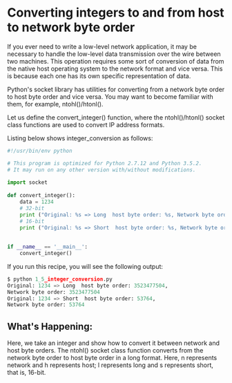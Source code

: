 # Converting integers to and from host to network byte order
If you ever need to write a low-level network application, it may be necessary to handle the low-level data transmission over the wire between two machines. This operation requires some sort of conversion of data from the native host operating system to the network format and vice versa. 
This is because each one has its own specific representation of data.

Python's socket library has utilities for converting from a network byte order to host byte order and vice versa. You may want to become familiar with them, for example, ntohl()/htonl().

Let us define the convert_integer() function, where the ntohl()/htonl() socket class functions are used to convert IP address formats.

Listing below shows integer_conversion as follows:
```python
#!/usr/bin/env python 

# This program is optimized for Python 2.7.12 and Python 3.5.2. 
# It may run on any other version with/without modifications. 
 
import socket 
 
def convert_integer(): 
    data = 1234 
    # 32-bit 
    print ("Original: %s => Long  host byte order: %s, Network byte order: %s" %(data, socket.ntohl(data), socket.htonl(data))) 
    # 16-bit 
    print ("Original: %s => Short  host byte order: %s, Network byte order: %s" %(data, socket.ntohs(data), socket.htons(data))) 
 
     
if __name__ == '__main__': 
    convert_integer() 
 ```
If you run this recipe, you will see the following output:

```python
$ python 1_5_integer_conversion.py 
Original: 1234 => Long  host byte order: 3523477504, 
Network byte order: 3523477504
Original: 1234 => Short  host byte order: 53764, 
Network byte order: 53764
```  

## What's Happening:
Here, we take an integer and show how to convert it between network and host byte orders. The ntohl() socket class function converts from the network byte order to host byte order in a long format. Here, n represents network and h represents host; l represents long and s represents short, that is, 16-bit.
























